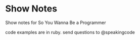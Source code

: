 Show Notes
==========

Show notes for So You Wanna Be a Programmer

code examples are in ruby. send questions to @speakingcode
